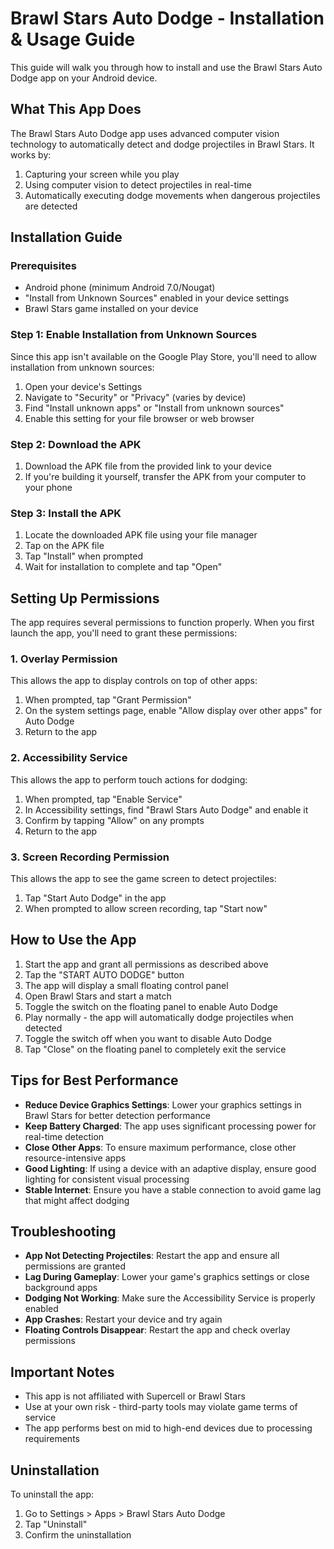 # Brawl Stars Auto Dodge - Installation & Usage Guide

This guide will walk you through how to install and use the Brawl Stars Auto Dodge app on your Android device.

## What This App Does

The Brawl Stars Auto Dodge app uses advanced computer vision technology to automatically detect and dodge projectiles in Brawl Stars. It works by:

1. Capturing your screen while you play
2. Using computer vision to detect projectiles in real-time
3. Automatically executing dodge movements when dangerous projectiles are detected

## Installation Guide

### Prerequisites
- Android phone (minimum Android 7.0/Nougat)
- "Install from Unknown Sources" enabled in your device settings
- Brawl Stars game installed on your device

### Step 1: Enable Installation from Unknown Sources
Since this app isn't available on the Google Play Store, you'll need to allow installation from unknown sources:

1. Open your device's Settings
2. Navigate to "Security" or "Privacy" (varies by device)
3. Find "Install unknown apps" or "Install from unknown sources"
4. Enable this setting for your file browser or web browser

### Step 2: Download the APK
1. Download the APK file from the provided link to your device
2. If you're building it yourself, transfer the APK from your computer to your phone

### Step 3: Install the APK
1. Locate the downloaded APK file using your file manager
2. Tap on the APK file
3. Tap "Install" when prompted
4. Wait for installation to complete and tap "Open"

## Setting Up Permissions

The app requires several permissions to function properly. When you first launch the app, you'll need to grant these permissions:

### 1. Overlay Permission
This allows the app to display controls on top of other apps:
1. When prompted, tap "Grant Permission"
2. On the system settings page, enable "Allow display over other apps" for Auto Dodge
3. Return to the app

### 2. Accessibility Service
This allows the app to perform touch actions for dodging:
1. When prompted, tap "Enable Service"
2. In Accessibility settings, find "Brawl Stars Auto Dodge" and enable it
3. Confirm by tapping "Allow" on any prompts
4. Return to the app

### 3. Screen Recording Permission
This allows the app to see the game screen to detect projectiles:
1. Tap "Start Auto Dodge" in the app
2. When prompted to allow screen recording, tap "Start now"

## How to Use the App

1. Start the app and grant all permissions as described above
2. Tap the "START AUTO DODGE" button
3. The app will display a small floating control panel
4. Open Brawl Stars and start a match
5. Toggle the switch on the floating panel to enable Auto Dodge
6. Play normally - the app will automatically dodge projectiles when detected
7. Toggle the switch off when you want to disable Auto Dodge
8. Tap "Close" on the floating panel to completely exit the service

## Tips for Best Performance

- **Reduce Device Graphics Settings**: Lower your graphics settings in Brawl Stars for better detection performance
- **Keep Battery Charged**: The app uses significant processing power for real-time detection
- **Close Other Apps**: To ensure maximum performance, close other resource-intensive apps
- **Good Lighting**: If using a device with an adaptive display, ensure good lighting for consistent visual processing
- **Stable Internet**: Ensure you have a stable connection to avoid game lag that might affect dodging

## Troubleshooting

- **App Not Detecting Projectiles**: Restart the app and ensure all permissions are granted
- **Lag During Gameplay**: Lower your game's graphics settings or close background apps
- **Dodging Not Working**: Make sure the Accessibility Service is properly enabled
- **App Crashes**: Restart your device and try again
- **Floating Controls Disappear**: Restart the app and check overlay permissions

## Important Notes

- This app is not affiliated with Supercell or Brawl Stars
- Use at your own risk - third-party tools may violate game terms of service
- The app performs best on mid to high-end devices due to processing requirements

## Uninstallation

To uninstall the app:
1. Go to Settings > Apps > Brawl Stars Auto Dodge
2. Tap "Uninstall"
3. Confirm the uninstallation
